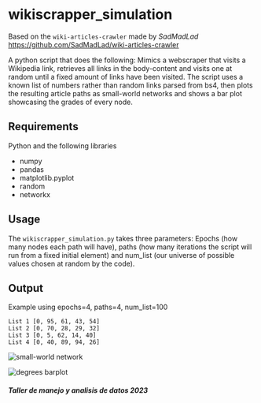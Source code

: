 # wikiscrapper_simulation
Based on the `wiki-articles-crawler` made by _SadMadLad_ https://github.com/SadMadLad/wiki-articles-crawler 

A python script that does the following: Mimics a webscraper that visits a Wikipedia link, retrieves all links in the body-content and visits one at random until a fixed amount of links have been visited.
The script uses a known list of numbers rather than random links parsed from bs4, then plots the resulting article paths as small-world networks and shows a bar plot showcasing the grades of every node.

## Requirements
Python and the following libraries
- numpy
- pandas
- matplotlib.pyplot
- random
- networkx

## Usage
The `wikiscrapper_simulation.py` takes three parameters: Epochs (how many nodes each path will have), paths (how many iterations the script will run from a fixed initial element) and num_list (our universe of possible values chosen at random by the code).

## Output
Example using epochs=4, paths=4, num_list=100
```
List 1 [0, 95, 61, 43, 54]
List 2 [0, 70, 28, 29, 32]
List 3 [0, 5, 62, 14, 40]
List 4 [0, 40, 89, 94, 26]
```
![small-world network](https://github.com/Inj3ct0r/wikiscrapper_simulation/assets/95256181/bc87db80-299f-4f20-ace2-41f707b0b598)

![degrees barplot](https://github.com/Inj3ct0r/wikiscrapper_simulation/assets/95256181/f6d64dd1-8508-477d-8f2d-7511044d4f83)

##### Taller de manejo y analisis de datos 2023
